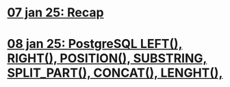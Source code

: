# [07 jan 25: Recap](https://github.com/nitin-singla/practice-postgres-07jan25/blob/main/exercises/ex1.md)
# [08 jan 25: PostgreSQL LEFT(), RIGHT(), POSITION(), SUBSTRING,  SPLIT_PART(), CONCAT(), LENGHT(), ](https://github.com/nitin-singla/practice-postgres-07jan25/blob/main/exercises/ex2.md)
